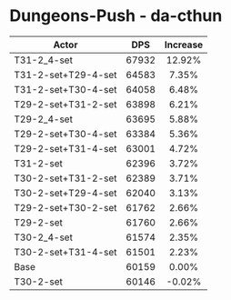 # Dungeons-Push - da-cthun
| Actor | DPS | Increase |
|---|:---:|:---:|
|T31-2_4-set|67932|12.92%|
|T31-2-set+T29-4-set|64583|7.35%|
|T31-2-set+T30-4-set|64058|6.48%|
|T29-2-set+T31-2-set|63898|6.21%|
|T29-2_4-set|63695|5.88%|
|T29-2-set+T30-4-set|63384|5.36%|
|T29-2-set+T31-4-set|63001|4.72%|
|T31-2-set|62396|3.72%|
|T30-2-set+T31-2-set|62389|3.71%|
|T30-2-set+T29-4-set|62040|3.13%|
|T29-2-set+T30-2-set|61762|2.66%|
|T29-2-set|61760|2.66%|
|T30-2_4-set|61574|2.35%|
|T30-2-set+T31-4-set|61501|2.23%|
|Base|60159|0.00%|
|T30-2-set|60146|-0.02%|
